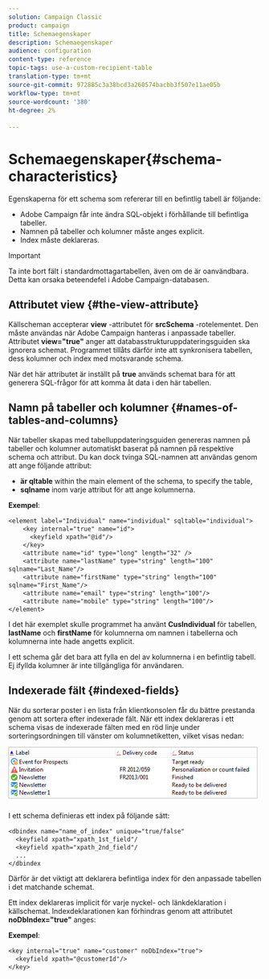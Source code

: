 ```yaml
---
solution: Campaign Classic
product: campaign
title: Schemaegenskaper
description: Schemaegenskaper
audience: configuration
content-type: reference
topic-tags: use-a-custom-recipient-table
translation-type: tm+mt
source-git-commit: 972885c3a38bcd3a260574bacbb3f507e11ae05b
workflow-type: tm+mt
source-wordcount: '380'
ht-degree: 2%

---
```



# Schemaegenskaper{#schema-characteristics}

Egenskaperna för ett schema som refererar till en befintlig tabell är följande:

* Adobe Campaign får inte ändra SQL-objekt i förhållande till befintliga tabeller.
* Namnen på tabeller och kolumner måste anges explicit.
* Index måste deklareras.

>[!IMPORTANT]
>
>Ta inte bort fält i standardmottagartabellen, även om de är oanvändbara. Detta kan orsaka beteendefel i Adobe Campaign-databasen.

## Attributet view {#the-view-attribute}

Källscheman accepterar **view** -attributet för **srcSchema** -rotelementet. Den måste användas när Adobe Campaign hanteras i anpassade tabeller. Attributet **view=&quot;true&quot;** anger att databasstrukturuppdateringsguiden ska ignorera schemat. Programmet tillåts därför inte att synkronisera tabellen, dess kolumner och index med motsvarande schema.

När det här attributet är inställt på **true** används schemat bara för att generera SQL-frågor för att komma åt data i den här tabellen.

## Namn på tabeller och kolumner {#names-of-tables-and-columns}

När tabeller skapas med tabelluppdateringsguiden genereras namnen på tabeller och kolumner automatiskt baserat på namnen på respektive schema och attribut. Du kan dock tvinga SQL-namnen att användas genom att ange följande attribut:

* **är qltable** within the main element of the schema, to specify the table,
* **sqlname** inom varje attribut för att ange kolumnerna.

**Exempel**:

```
<element label="Individual" name="individual" sqltable="individual">
    <key internal="true" name="id">
      <keyfield xpath="@id"/>
    </key> 
    <attribute name="id" type="long" length="32" />
    <attribute name="lastName" type="string" length="100" sqlname="Last_Name"/>
    <attribute name="firstName" type="string" length="100" sqlname="First_Name"/>
    <attribute name="email" type="string" length="100"/>
    <attribute name="mobile" type="string" length="100"/>
</element>
```

I det här exemplet skulle programmet ha använt **CusIndividual** för tabellen, **lastName** och **firstName** för kolumnerna om namnen i tabellerna och kolumnerna inte hade angetts explicit.

I ett schema går det bara att fylla en del av kolumnerna i en befintlig tabell. Ej ifyllda kolumner är inte tillgängliga för användaren.

## Indexerade fält {#indexed-fields}

När du sorterar poster i en lista från klientkonsolen får du bättre prestanda genom att sortera efter indexerade fält. När ett index deklareras i ett schema visas de indexerade fälten med en röd linje under sorteringsordningen till vänster om kolumnetiketten, vilket visas nedan:

![](assets/s_ncs_integration_mapping_index.png)

I ett schema definieras ett index på följande sätt:

```
<dbindex name="name_of_index" unique="true/false"
  <keyfield xpath="xpath_1st_field"/
  <keyfield xpath="xpath_2nd_field"/
  ...
</dbindex
```

Därför är det viktigt att deklarera befintliga index för den anpassade tabellen i det matchande schemat.

Ett index deklareras implicit för varje nyckel- och länkdeklaration i källschemat. Indexdeklarationen kan förhindras genom att attributet **noDbIndex=&quot;true&quot;** anges:

**Exempel**:

```
<key internal="true" name="customer" noDbIndex="true">
  <keyfield xpath="@customerId"/>
</key>
```

